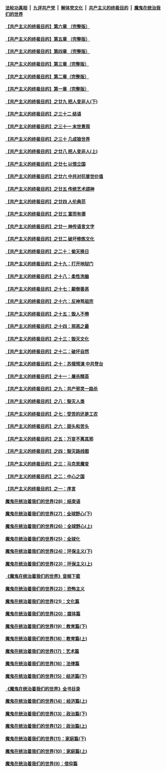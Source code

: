 ####  [法轮功真相](../../../../basic/blob/master/README.md?t=05050001) &nbsp;|&nbsp; [九评共产党](../../../../9ping.md/blob/master/README.md?t=05050001) &nbsp;|&nbsp; [解体党文化](../../../../jtdwh.md/blob/master/README.md?t=05050001)  &nbsp;|&nbsp; [共产主义的终极目的](../../../../gczydzjmd.md/blob/master/README.md?t=05050001) &nbsp;|&nbsp; [魔鬼在统治我们的世界](../../../../mgztzwmdsj.md/blob/master/README.md?t=05050001) 

#### [【共产主义的终极目的】第六章 （完整版）](../pages/nsc422/n11428913.md?t=05050001) 

#### [【共产主义的终极目的】第五章 （完整版）](../pages/nsc422/n11428912.md?t=05050001) 

#### [【共产主义的终极目的】第四章 （完整版）](../pages/nsc422/n11428907.md?t=05050001) 

#### [【共产主义的终极目的】第三章（完整版）](../pages/nsc422/n11428848.md?t=05050001) 

#### [【共产主义的终极目的】第二章（完整版）](../pages/nsc422/n11428831.md?t=05050001) 

#### [【共产主义的终极目的】第一章（完整版）](../pages/nsc422/n11417651.md?t=05050001) 

#### [【共产主义的终极目的】之廿九 把人变非人(下)](../pages/nsc422/n11344140.md?t=05050001) 

#### [【共产主义的终极目的】之三十二 结语](../pages/nsc422/n11360535.md?t=05050001) 

#### [【共产主义的终极目的】之三十一 末世景观](../pages/nsc422/n11351129.md?t=05050001) 

#### [【共产主义的终极目的】之三十 几成狼世界](../pages/nsc422/n11348280.md?t=05050001) 

#### [【共产主义的终极目的】之廿八 把人变非人(上)](../pages/nsc422/n11340492.md?t=05050001) 

#### [【共产主义的终极目的】之廿七 以恨立国](../pages/nsc422/n11336944.md?t=05050001) 

#### [【共产主义的终极目的】之廿六 中共对抗普世价值](../pages/nsc422/n11324785.md?t=05050001) 

#### [【共产主义的终极目的】之廿五 传统艺术颂神](../pages/nsc422/n11296396.md?t=05050001) 

#### [【共产主义的终极目的】之廿四 人伦典范](../pages/nsc422/n11296397.md?t=05050001) 

#### [【共产主义的终极目的】之廿三 富而有德](../pages/nsc422/n11283598.md?t=05050001) 

#### [【共产主义的终极目的】之廿一 神传语言文字](../pages/nsc422/n11263265.md?t=05050001) 

#### [【共产主义的终极目的】之廿二 破坏修炼文化](../pages/nsc422/n11245728.md?t=05050001) 

#### [【共产主义的终极目的】之二十：偷天换日](../pages/nsc422/n11238846.md?t=05050001) 

#### [【共产主义的终极目的】之十九：打开地狱门](../pages/nsc422/n11206376.md?t=05050001) 

#### [【共产主义的终极目的】之十八：柔性洗脑](../pages/nsc422/n11199994.md?t=05050001) 

#### [【共产主义的终极目的】之十七：颠倒善恶](../pages/nsc422/n11179782.md?t=05050001) 

#### [【共产主义的终极目的】之十六：反神骂祖宗](../pages/nsc422/n11166798.md?t=05050001) 

#### [【共产主义的终极目的】之十五：毁人不倦](../pages/nsc422/n11166792.md?t=05050001) 

#### [【共产主义的终极目的】之十四：邪恶之最](../pages/nsc422/n11150249.md?t=05050001) 

#### [【共产主义的终极目的】之十三：毁灭文化](../pages/nsc422/n11135227.md?t=05050001) 

#### [【共产主义的终极目的】之十二：破坏自然](../pages/nsc422/n11135214.md?t=05050001) 

#### [【共产主义的终极目的】之十：苏俄预演 中共登台](../pages/nsc422/n11118424.md?t=05050001) 

#### [【共产主义的终极目的】之十一：屠杀精英](../pages/nsc422/n11118442.md?t=05050001) 

#### [【共产主义的终极目的】之九：共产邪灵一路杀](../pages/nsc422/n11114139.md?t=05050001) 

#### [【共产主义的终极目的】之八：毁灭人类](../pages/nsc422/n11108503.md?t=05050001) 

#### [【共产主义的终极目的】之七：受苦的还是工农](../pages/nsc422/n11101809.md?t=05050001) 

#### [【共产主义的终极目的】之六：甜头和苦头](../pages/nsc422/n11096971.md?t=05050001) 

#### [【共产主义的终极目的】之五：万变不离其邪](../pages/nsc422/n11091285.md?t=05050001) 

#### [【共产主义的终极目的】之四：毁灭路线图](../pages/nsc422/n11086284.md?t=05050001) 

#### [【共产主义的终极目的】之三：马克思魔变](../pages/nsc422/n11061941.md?t=05050001) 

#### [【共产主义的终极目的】之二：中心之国](../pages/nsc422/n11047728.md?t=05050001) 

#### [【共产主义的终极目的】之一：序言](../pages/nsc422/n11086077.md?t=05050001) 

#### [魔鬼在统治着我们的世界(28)：结束语](../pages/nsc422/n10936246.md?t=05050001) 

#### [魔鬼在统治着我们的世界(27)：全球野心(下)](../pages/nsc422/n10928319.md?t=05050001) 

#### [魔鬼在统治着我们的世界(26)：全球野心(上)](../pages/nsc422/n10900318.md?t=05050001) 

#### [魔鬼在统治着我们的世界(25)：全球化](../pages/nsc422/n10788205.md?t=05050001) 

#### [魔鬼在统治着我们的世界(24)：环保主义(下)](../pages/nsc422/n10695307.md?t=05050001) 

#### [魔鬼在统治着我们的世界(23)：环保主义(上)](../pages/nsc422/n10688613.md?t=05050001) 

#### [《魔鬼在统治着我们的世界》音频下载](../pages/nsc422/n10635553.md?t=05050001) 

#### [魔鬼在统治着我们的世界(22)：恐怖主义](../pages/nsc422/n10614727.md?t=05050001) 

#### [魔鬼在统治着我们的世界(21)：文化篇](../pages/nsc422/n10597706.md?t=05050001) 

#### [魔鬼在统治着我们的世界(20)：媒体篇](../pages/nsc422/n10586579.md?t=05050001) 

#### [魔鬼在统治着我们的世界(19)：教育篇(下)](../pages/nsc422/n10564808.md?t=05050001) 

#### [魔鬼在统治着我们的世界(18)：教育篇(上)](../pages/nsc422/n10526970.md?t=05050001) 

#### [魔鬼在统治着我们的世界(17)：艺术篇](../pages/nsc422/n10499093.md?t=05050001) 

#### [魔鬼在统治着我们的世界(16)：法律篇](../pages/nsc422/n10485969.md?t=05050001) 

#### [魔鬼在统治着我们的世界(15)：经济篇(下)](../pages/nsc422/n10469975.md?t=05050001) 

#### [《魔鬼在统治着我们的世界》全书目录](../pages/nsc422/n10464261.md?t=05050001) 

#### [魔鬼在统治着我们的世界(14)：经济篇(上)](../pages/nsc422/n10457370.md?t=05050001) 

#### [魔鬼在统治着我们的世界(13)：政治篇(下)](../pages/nsc422/n10448270.md?t=05050001) 

#### [魔鬼在统治着我们的世界(12)：政治篇(上)](../pages/nsc422/n10444576.md?t=05050001) 

#### [魔鬼在统治着我们的世界(11)：家庭篇(下)](../pages/nsc422/n10440961.md?t=05050001) 

#### [魔鬼在统治着我们的世界(10)：家庭篇(上)](../pages/nsc422/n10435448.md?t=05050001) 

#### [魔鬼在统治着我们的世界(9)：信仰篇](../pages/nsc422/n10432159.md?t=05050001) 

